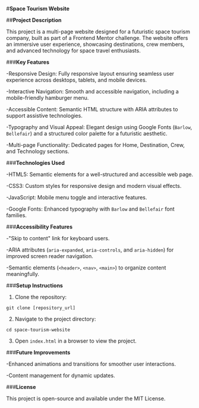 
#**Space Tourism Website**

##**Project Description**

This project is a multi-page website designed for a futuristic space tourism company, built as part of a Frontend Mentor challenge. The website offers an immersive user experience, showcasing destinations, crew members, and advanced technology for space travel enthusiasts.

###**Key Features**

-Responsive Design: Fully responsive layout ensuring seamless user experience across desktops, tablets, and mobile devices.

-Interactive Navigation: Smooth and accessible navigation, including a mobile-friendly hamburger menu.

-Accessible Content: Semantic HTML structure with ARIA attributes to support assistive technologies.

-Typography and Visual Appeal: Elegant design using Google Fonts (`Barlow`, `Bellefair`) and a structured color palette for a futuristic aesthetic.

-Multi-page Functionality: Dedicated pages for Home, Destination, Crew, and Technology sections.

###**Technologies Used**

-HTML5: Semantic elements for a well-structured and accessible web page.

-CSS3: Custom styles for responsive design and modern visual effects.

-JavaScript: Mobile menu toggle and interactive features.

-Google Fonts: Enhanced typography with `Barlow` and `Bellefair` font families.

###**Accessibility Features**

-"Skip to content" link for keyboard users.

-ARIA attributes (`aria-expanded`, `aria-controls`, and `aria-hidden`) for improved screen reader navigation.

-Semantic elements (`<header>`, `<nav>`, `<main>`) to organize content meaningfully.

###**Setup Instructions**

1. Clone the repository:

`git clone [repository_url]`

2. Navigate to the project directory:

`cd space-tourism-website`

3. Open `index.html` in a browser to view the project.

###**Future Improvements**

-Enhanced animations and transitions for smoother user interactions.

-Content management for dynamic updates.

###**License**

This project is open-source and available under the MIT License.